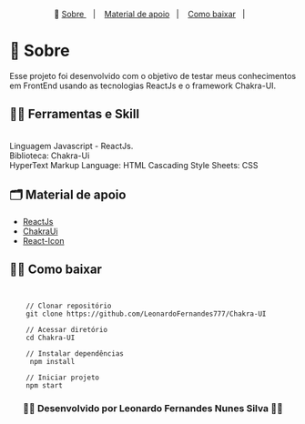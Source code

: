 <p align="center">🎉
  <a href="#-sobre"> Sobre </a>&nbsp;&nbsp;&nbsp;|&nbsp;&nbsp;&nbsp;
  <a href="#-material-de-apoio">Material de apoio</a>&nbsp;&nbsp;&nbsp;|&nbsp;&nbsp;&nbsp;
  <a href="#-como-baixar">Como baixar</a>&nbsp;&nbsp;&nbsp;|&nbsp;&nbsp;&nbsp;
</p>

# 🔖 Sobre

Esse projeto foi desenvolvido com o objetivo de testar meus conhecimentos em FrontEnd usando as tecnologias ReactJs e o framework Chakra-UI.

## ✍🏻 Ferramentas e Skill
<br/>
Linguagem Javascript - ReactJs.<br/>
Biblioteca: Chakra-Ui<br/>
HyperText Markup Language: HTML
Cascading Style Sheets: CSS

## 🗂 Material de apoio 

- [ReactJs](https://pt-br.reactjs.org/)
- [ChakraUi](https://chakra-ui.com/)
- [React-Icon](https://react-icons.github.io/react-icons/)

## 👍🏻 Como baixar

```
    

    // Clonar repositório
    git clone https://github.com/LeonardoFernandes777/Chakra-UI

    // Acessar diretório
    cd Chakra-UI

    // Instalar dependências
     npm install

    // Iniciar projeto
    npm start

```

<h3 align="center">👨‍💻 Desenvolvido por Leonardo Fernandes Nunes Silva 👨‍💻</h3>
